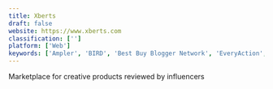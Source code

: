 ```yaml
---
title: Xberts
draft: false 
website: https://www.xberts.com
classification: ['']
platform: ['Web']
keywords: ['Ampler', 'BIRD', 'Best Buy Blogger Network', 'EveryAction', 'Fundraising Bot', 'Get Worm', 'IGBlade', 'Inspect Social', 'MondayMetrics', 'One Metric', 'Popular Chips', 'Quagga', 'Shareablee', 'Shout', 'Sociabble', 'Spin']
---
```

Marketplace for creative products reviewed by influencers